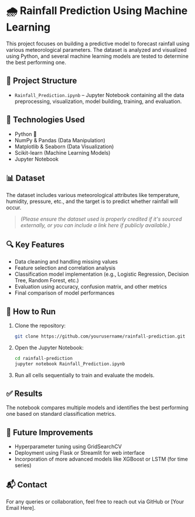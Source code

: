 
# 🌧️ Rainfall Prediction Using Machine Learning

This project focuses on building a predictive model to forecast rainfall using various meteorological parameters. The dataset is analyzed and visualized using Python, and several machine learning models are tested to determine the best performing one.

## 📁 Project Structure

- `Rainfall_Prediction.ipynb` – Jupyter Notebook containing all the data preprocessing, visualization, model building, training, and evaluation.

## 🧠 Technologies Used

- Python 🐍  
- NumPy & Pandas (Data Manipulation)
- Matplotlib & Seaborn (Data Visualization)
- Scikit-learn (Machine Learning Models)
- Jupyter Notebook

## 📊 Dataset

The dataset includes various meteorological attributes like temperature, humidity, pressure, etc., and the target is to predict whether rainfall will occur.

> *(Please ensure the dataset used is properly credited if it's sourced externally, or you can include a link here if publicly available.)*

## 🔍 Key Features

- Data cleaning and handling missing values
- Feature selection and correlation analysis
- Classification model implementation (e.g., Logistic Regression, Decision Tree, Random Forest, etc.)
- Evaluation using accuracy, confusion matrix, and other metrics
- Final comparison of model performances

## 🚀 How to Run

1. Clone the repository:
   ```bash
   git clone https://github.com/yourusername/rainfall-prediction.git
   ```
2. Open the Jupyter Notebook:
   ```bash
   cd rainfall-prediction
   jupyter notebook Rainfall_Prediction.ipynb
   ```

3. Run all cells sequentially to train and evaluate the models.

## ✅ Results

The notebook compares multiple models and identifies the best performing one based on standard classification metrics.

## 📌 Future Improvements

- Hyperparameter tuning using GridSearchCV
- Deployment using Flask or Streamlit for web interface
- Incorporation of more advanced models like XGBoost or LSTM (for time series)

## 📬 Contact

For any queries or collaboration, feel free to reach out via GitHub or [Your Email Here].
